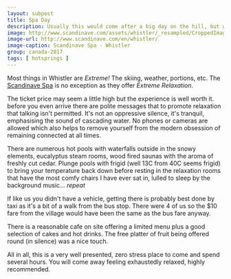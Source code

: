 ```yaml
---
layout: subpost
title: Spa Day
description: Usually this would come after a big day on the hill, but why not go on a rest day?
image: http://www.scandinave.com/assets/whistler/_resampled/CroppedImage1400710-ScandinaveSpaJR121214-Pano-011-hexpJune2019.jpg
image-url: http://www.scandinave.com/en/whistler/
image-caption: Scandinave Spa - Whistler
group: canada-2017
tags: [ hotsprings ]
---
```


Most things in Whistler are *Extreme!* The skiing, weather, portions, etc.
The [Scandinave Spa](http://www.scandinave.com/en/whistler/) is no exception as they offer *Extreme Relaxation*.

The ticket price may seem a little high but the experience is well worth it.
before you even arrive there are polite messages that to promote relaxation that talking isn't permitted.
It's not an oppressive silence, it's tranquil, emphasising the sound of cascading water. No phones or cameras are allowed
which also helps to remove yourself from the modern obsession of remaining connected at all times.

There are numerous hot pools with waterfalls outside in the snowy elements, eucalyptus steam rooms, wood fired saunas with the aroma of freshly cut cedar.
Plunge pools with frigid (well 13C from 40C seems frigid) to bring your temperature back down before resting in the relaxation
rooms that have the most comfy chairs I have ever sat in, lulled to sleep by the background music... *repeat*

If like us you didn't have a vehicle, getting there is probably best done by taxi as it's a bit of a walk from the bus stop.
There were 4 of us so the $10 fare from the village would have been the same as the bus fare anyway.

There is a reasonable cafe on site offering a limited menu plus a good selection of cakes and hot drinks.
The free platter of fruit being offered round (in silence) was a nice touch.

All in all, this is a very well presented, zero stress place to come and spend several hours.
You will come away feeling exhaustedly relaxed, highly recommended.